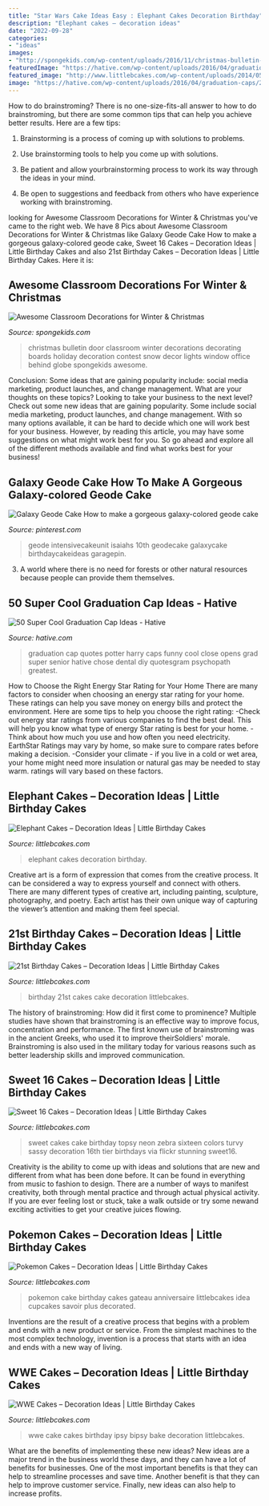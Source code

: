 ```yaml
---
title: "Star Wars Cake Ideas Easy : Elephant Cakes Decoration Birthday"
description: "Elephant cakes – decoration ideas"
date: "2022-09-28"
categories:
- "ideas"
images:
- "http://spongekids.com/wp-content/uploads/2016/11/christmas-bulletin-board/13-christmas-bulletin-board-ideas.jpg"
featuredImage: "https://hative.com/wp-content/uploads/2016/04/graduation-caps/26-super-cool-graduation-cap-ideas.jpg"
featured_image: "http://www.littlebcakes.com/wp-content/uploads/2014/05/Elephant-Cakes-Pictures.jpg"
image: "https://hative.com/wp-content/uploads/2016/04/graduation-caps/26-super-cool-graduation-cap-ideas.jpg"
---
```



How to do brainstroming?
There is no one-size-fits-all answer to how to do brainstroming, but there are some common tips that can help you achieve better results. Here are a few tips:
1. Brainstorming is a process of coming up with solutions to problems.

2. Use brainstorming tools to help you come up with solutions.

3. Be patient and allow yourbrainstorming process to work its way through the ideas in your mind.

4. Be open to suggestions and feedback from others who have experience working with brainstroming.

	

		
looking for Awesome Classroom Decorations for Winter &amp; Christmas you've came to the right web. We have 8 Pics about Awesome Classroom Decorations for Winter &amp; Christmas like Galaxy Geode Cake How to make a gorgeous galaxy-colored geode cake, Sweet 16 Cakes – Decoration Ideas | Little Birthday Cakes and also 21st Birthday Cakes – Decoration Ideas | Little Birthday Cakes. Here it is:
		
    
## Awesome Classroom Decorations For Winter &amp; Christmas

<img loading=lazy src="http://spongekids.com/wp-content/uploads/2016/11/christmas-bulletin-board/13-christmas-bulletin-board-ideas.jpg" onerror="this.onerror=null;this.src='https://tse4.mm.bing.net/th?id=OIP.OpdLSa9RhcKpaUqbiRDoSgHaLH&amp;pid=15.1';" alt="Awesome Classroom Decorations for Winter &amp; Christmas">

_Source: spongekids.com_

>christmas bulletin door classroom winter decorations decorating boards holiday decoration contest snow decor lights window office behind globe spongekids awesome. 

	

Conclusion: Some ideas that are gaining popularity include: social media marketing, product launches, and change management. What are your thoughts on these topics?
Looking to take your business to the next level? Check out some new ideas that are gaining popularity. Some include social media marketing, product launches, and change management. With so many options available, it can be hard to decide which one will work best for your business. However, by reading this article, you may have some suggestions on what might work best for you. So go ahead and explore all of the different methods available and find what works best for your business!

    
## Galaxy Geode Cake How To Make A Gorgeous Galaxy-colored Geode Cake

<img loading=lazy src="https://i.pinimg.com/736x/47/59/35/475935df717e15cf5d48344c88fee503.jpg" onerror="this.onerror=null;this.src='https://tse2.mm.bing.net/th?id=OIP.5sKmpuS2x_Z_aDezsz2uaQHaNK&amp;pid=15.1';" alt="Galaxy Geode Cake How to make a gorgeous galaxy-colored geode cake">

_Source: pinterest.com_

>geode intensivecakeunit isaiahs 10th geodecake galaxycake birthdaycakeideas garagepin. 

	

3. A world where there is no need for forests or other natural resources because people can provide them themselves. 

    
## 50 Super Cool Graduation Cap Ideas - Hative

<img loading=lazy src="https://hative.com/wp-content/uploads/2016/04/graduation-caps/26-super-cool-graduation-cap-ideas.jpg" onerror="this.onerror=null;this.src='https://tse4.mm.bing.net/th?id=OIP.G_S135x0vN6ZC_3GA8uU4wHaJ6&amp;pid=15.1';" alt="50 Super Cool Graduation Cap Ideas - Hative">

_Source: hative.com_

>graduation cap quotes potter harry caps funny cool close opens grad super senior hative chose dental diy quotesgram psychopath greatest. 

	

How to Choose the Right Energy Star Rating for Your Home
There are many factors to consider when choosing an energy star rating for your home. These ratings can help you save money on energy bills and protect the environment. Here are some tips to help you choose the right rating:
-Check out energy star ratings from various companies to find the best deal. This will help you know what type of energy Star rating is best for your home.
-Think about how much you use and how often you need electricity. EarthStar Ratings may vary by home, so make sure to compare rates before making a decision.
-Consider your climate - if you live in a cold or wet area, your home might need more insulation or natural gas may be needed to stay warm. ratings will vary based on these factors.

    
## Elephant Cakes – Decoration Ideas | Little Birthday Cakes

<img loading=lazy src="http://www.littlebcakes.com/wp-content/uploads/2014/05/Elephant-Cakes-Pictures.jpg" onerror="this.onerror=null;this.src='https://tse1.mm.bing.net/th?id=OIP.l9SgONiXWVrfqIOHPYd1UAHaF3&amp;pid=15.1';" alt="Elephant Cakes – Decoration Ideas | Little Birthday Cakes">

_Source: littlebcakes.com_

>elephant cakes decoration birthday. 

	

Creative art is a form of expression that comes from the creative process. It can be considered a way to express yourself and connect with others. There are many different types of creative art, including painting, sculpture, photography, and poetry. Each artist has their own unique way of capturing the viewer’s attention and making them feel special.

    
## 21st Birthday Cakes – Decoration Ideas | Little Birthday Cakes

<img loading=lazy src="http://www.littlebcakes.com/wp-content/uploads/2014/02/Images-of-21st-Birthday-Cakes.jpg" onerror="this.onerror=null;this.src='https://tse2.mm.bing.net/th?id=OIP.7ceUCD8BGLXEkUFyYyEfdAHaJ4&amp;pid=15.1';" alt="21st Birthday Cakes – Decoration Ideas | Little Birthday Cakes">

_Source: littlebcakes.com_

>birthday 21st cakes cake decoration littlebcakes. 

	

The history of brainstroming: How did it first come to prominence?
Multiple studies have shown that brainstroming is an effective way to improve focus, concentration and performance. The first known use of brainstroming was in the ancient Greeks, who used it to improve theirSoldiers' morale. Brainstroming is also used in the military today for various reasons such as better leadership skills and improved communication.

    
## Sweet 16 Cakes – Decoration Ideas | Little Birthday Cakes

<img loading=lazy src="http://www.littlebcakes.com/wp-content/uploads/2014/02/Sweet-16-Cake.jpg" onerror="this.onerror=null;this.src='https://tse3.mm.bing.net/th?id=OIP.No0jPZ0fl0NV7dnOLWkuhQHaJ3&amp;pid=15.1';" alt="Sweet 16 Cakes – Decoration Ideas | Little Birthday Cakes">

_Source: littlebcakes.com_

>sweet cakes cake birthday topsy neon zebra sixteen colors turvy sassy decoration 16th tier birthdays via flickr stunning sweet16. 

	

Creativity is the ability to come up with ideas and solutions that are new and different from what has been done before. It can be found in everything from music to fashion to design. There are a number of ways to manifest creativity, both through mental practice and through actual physical activity. If you are ever feeling lost or stuck, take a walk outside or try some newand exciting activities to get your creative juices flowing.

    
## Pokemon Cakes – Decoration Ideas | Little Birthday Cakes

<img loading=lazy src="http://www.littlebcakes.com/wp-content/uploads/2013/08/Pokemon-Birthday-Cake.jpg" onerror="this.onerror=null;this.src='https://tse2.mm.bing.net/th?id=OIP.CvohqizPNZkOMhBL7TmjdQHaFj&amp;pid=15.1';" alt="Pokemon Cakes – Decoration Ideas | Little Birthday Cakes">

_Source: littlebcakes.com_

>pokemon cake birthday cakes gateau anniversaire littlebcakes idea cupcakes savoir plus decorated. 

	

Inventions are the result of a creative process that begins with a problem and ends with a new product or service. From the simplest machines to the most complex technology, invention is a process that starts with an idea and ends with a new way of living.

    
## WWE Cakes – Decoration Ideas | Little Birthday Cakes

<img loading=lazy src="http://www.littlebcakes.com/wp-content/uploads/2014/01/WWE-Birthday-Cake.jpg" onerror="this.onerror=null;this.src='https://tse1.mm.bing.net/th?id=OIP.ohTe9sbC9Bo2pE0GpV0ZXQHaFj&amp;pid=15.1';" alt="WWE Cakes – Decoration Ideas | Little Birthday Cakes">

_Source: littlebcakes.com_

>wwe cake cakes birthday ipsy bipsy bake decoration littlebcakes. 

	

What are the benefits of implementing these new ideas?
New ideas are a major trend in the business world these days, and they can have a lot of benefits for businesses. One of the most important benefits is that they can help to streamline processes and save time. Another benefit is that they can help to improve customer service. Finally, new ideas can also help to increase profits.

